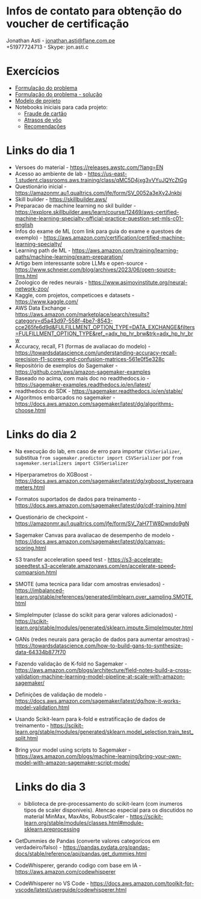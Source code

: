# Infos de contato para obtenção do voucher de certificação
Jonathan Asti - jonathan.asti@flane.com.pe<br>
+51977724713 - Skype: jon.asti.c

# Exercícios
- [Formulação do problema](https://github.com/renatoalmeidamartins/MLPipe-Tim-Junho-2023/blob/main/Problem%2BFormulation%2BExercise.docx)
- [Formulação do problema - solução](https://github.com/renatoalmeidamartins/MLPipe-Tim-Junho-2023/blob/main/Problem%2BFormulation%2BExercise%2BSolutions.docx)
- [Modelo de projeto](https://github.com/renatoalmeidamartins/MLPipe-Tim-Junho-2023/blob/main/Student%20Project%20Template.docx)
- Notebooks iniciais para cada projeto:
  - [Fraude de cartão](https://github.com/renatoalmeidamartins/MLPipe-Tim-Junho-2023/blob/main/Credit_Card_Fraud_Detection-Student.ipynb)
  - [Atrasos de vôo](https://github.com/renatoalmeidamartins/MLPipe-Tim-Junho-2023/blob/main/Flight_Delay-Student.ipynb)
  - [Recomendações](https://github.com/renatoalmeidamartins/MLPipe-Tim-Junho-2023/blob/main/Amazon_Reviews-Student.ipynb)


# Links do dia 1

- Versoes do material - https://releases.awstc.com/?lang=EN
- Acesso ao ambiente de lab  - https://us-east-1.student.classrooms.aws.training/class/qMC5D4jxg3vVYuJQYcZtGg
- Questionário inicial - https://amazonmr.au1.qualtrics.com/jfe/form/SV_0052a3eXy2Jnkbj
- Skill builder - https://skillbuilder.aws/
- Preparacao de machine learning no skil builder - https://explore.skillbuilder.aws/learn/course/12469/aws-certified-machine-learning-specialty-official-practice-question-set-mls-c01-english
- Infos do exame de ML (com link para guia do exame e questoes de exemplo) - https://aws.amazon.com/certification/certified-machine-learning-specialty/ 
- Learning path de ML - https://aws.amazon.com/training/learning-paths/machine-learning/exam-preparation/
- Artigo bem interessante sobre LLMs e open-source - https://www.schneier.com/blog/archives/2023/06/open-source-llms.html
- Zoologico de redes neurais - https://www.asimovinstitute.org/neural-network-zoo/
- Kaggle, com projetos, competicoes e datasets - https://www.kaggle.com/
- AWS Data Exchange - https://aws.amazon.com/marketplace/search/results?category=d5a43d97-558f-4be7-8543-cce265fe6d9d&FULFILLMENT_OPTION_TYPE=DATA_EXCHANGE&filters=FULFILLMENT_OPTION_TYPE&ref_=adx_hp_hr_brw&trk=adx_hp_hr_brw
- Accuracy, recall, F1 (formas de avaliacao do modelo) - https://towardsdatascience.com/understanding-accuracy-recall-precision-f1-scores-and-confusion-matrices-561e0f5e328c
- Repositório de exemplos do Sagemaker - https://github.com/aws/amazon-sagemaker-examples
- Baseado no acima, com mais doc no readthedocs.io - https://sagemaker-examples.readthedocs.io/en/latest/
- readthedocs do SDK - https://sagemaker.readthedocs.io/en/stable/
- Algoritmos embarcados no sagemaker - https://docs.aws.amazon.com/sagemaker/latest/dg/algorithms-choose.html

# Links do dia 2
- Na execução do lab, em caso de erro para importar `CSVSerializer`, substitua `from sagemaker.predictor import CSVSerializer` por `from sagemaker.serializers import CSVSerializer`
- Hiperparametros do XGBoost - https://docs.aws.amazon.com/sagemaker/latest/dg/xgboost_hyperparameters.html
- Formatos suportados de dados para treinamento - https://docs.aws.amazon.com/sagemaker/latest/dg/cdf-training.html
- Questionário de checkpoint - https://amazonmr.au1.qualtrics.com/jfe/form/SV_7aH7TW8Dwndo9gN
- Sagemaker Canvas para avaliacao de desempenho de modelo - https://docs.aws.amazon.com/sagemaker/latest/dg/canvas-scoring.html
- S3 transfer acceleration speed test - https://s3-accelerate-speedtest.s3-accelerate.amazonaws.com/en/accelerate-speed-comparsion.html
- SMOTE (uma tecnica para lidar com amostras enviesados) - https://imbalanced-learn.org/stable/references/generated/imblearn.over_sampling.SMOTE.html
- SimpleImputer (classe do scikit para gerar valores adicionados) - https://scikit-learn.org/stable/modules/generated/sklearn.impute.SimpleImputer.html
- GANs (redes neurais para geração de dados para aumentar amostras) - https://towardsdatascience.com/how-to-build-gans-to-synthesize-data-64334b877f70
- Fazendo validação de K-fold no Sagemaker - https://aws.amazon.com/blogs/architecture/field-notes-build-a-cross-validation-machine-learning-model-pipeline-at-scale-with-amazon-sagemaker/
- Definições de validação de modelo - https://docs.aws.amazon.com/sagemaker/latest/dg/how-it-works-model-validation.html
- Usando Scikit-learn para k-fold e estratificação de dados de treinamento - https://scikit-learn.org/stable/modules/generated/sklearn.model_selection.train_test_split.html 
- Bring your model using scripts to Sagemaker - https://aws.amazon.com/blogs/machine-learning/bring-your-own-model-with-amazon-sagemaker-script-mode/

  # Links do dia 3
  - biblioteca de pre-processamento do scikit-learn (com inumeros tipos de scaler disponiveis). Atencao especial para os discutidos no material MinMax, MaxAbs, RobustScaler - https://scikit-learn.org/stable/modules/classes.html#module-sklearn.preprocessing
 - GetDummies de Pandas (converte valores categoricos em verdadeiro/falso) - https://pandas.pydata.org/pandas-docs/stable/reference/api/pandas.get_dummies.html
 - CodeWhisperer, gerando codigo com base em IA - https://aws.amazon.com/codewhisperer
 - CodeWhisperer no VS Code - https://docs.aws.amazon.com/toolkit-for-vscode/latest/userguide/codewhisperer.html
